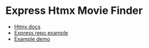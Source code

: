 # Express Htmx Movie Finder

- [Htmx docs](https://htmx.org/docs)
- [Express repo example](https://github.com/github/codespaces-express/tree/main)
- [Example demo](https://letsusetech.com/the-awesome-things-you-can-do-with-htmx)
